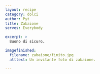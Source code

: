 ```yaml
---
layout: recipe
category: dolci
author: Pyt
title: Zabaione
serves: Everybody

excerpt: >
  Buono di sicuro.

imagefinished:
  filename: zabaione/finito.jpg
  alttext: Un invitante foto di zabaione.

---
```

